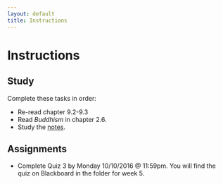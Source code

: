 ```yaml
---
layout: default
title: Instructions
---
```



# Instructions #


## Study

Complete these tasks in order:

+ Re-read chapter 9.2-9.3
+ Read *Buddhism* in chapter 2.6.
+ Study the [notes](/Teaching/Examined/Meaning/Handout3). 


## Assignments

+ Complete Quiz 3 by Monday 10/10/2016 @ 11:59pm. You will find the quiz on Blackboard in the folder for week 5. 